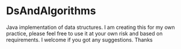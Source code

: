 DsAndAlgorithms
===============
Java implementation of data structures.
I am creating this for my own practice, please feel free to use it at your own risk and based on requirements. 
I welcome if you got any suggestions.
Thanks
